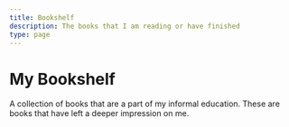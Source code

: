 ```yaml
---
title: Bookshelf
description: The books that I am reading or have finished
type: page
---
```


# My Bookshelf
<section>
<p>
A collection of books that are a part of my informal education. These are books that have left a deeper impression on me.
</p>
</section>
